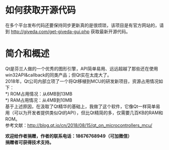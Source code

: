 # 如何获取开源代码
在多个平台发布代码还要保持同步更新真的是很烦琐，该项目是有官方网站的，请到 http://giveda.com/get-giveda-gui.php 获取最新开源代码。

# 简介和概述  
Qt是芬兰人做的一个优秀的图形引擎，API简单易用、远远超越了那些还在使用win32API&callback的同类产品；但Qt实在太庞大了。  
2018年，Qt公司内部立项了一个将Qt移植到MCU的研发新项目，资源占用情况如下：  
*) ROM占用情况：从6MB到13MB  
*) RAM占用情况：从4MB到10MB  
基于上述原因，在汲取了Qt精华的基础上，我做了这个软件，它像Qt一样简单易用（可以为开发者提供类似Qt的API），但比Qt精简的多，仅需要几百KB的RAM和ROM。  
参考文献：http://blog.qt.io/cn/2018/08/15/qt_on_microcontrollers_mcu/  
  
 **欢迎给作者捐赠，作者的联系电话：18676768949（可加微信）**  
  **捐赠者可获得技术支持。**    
